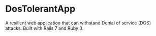 # DosTolerantApp
A resilient web application that can withstand Denial of service (DOS) attacks. Built with Rails 7 and Ruby 3.
